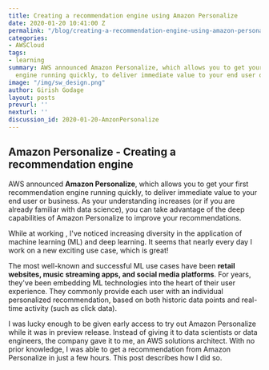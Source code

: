 ```yaml
---
title: Creating a recommendation engine using Amazon Personalize
date: 2020-01-20 10:41:00 Z
permalink: "/blog/creating-a-recommendation-engine-using-amazon-personalize"
categories:
- AWSCloud
tags:
- learning
summary: AWS announced Amazon Personalize, which allows you to get your first recommendation
  engine running quickly, to deliver immediate value to your end user or business.
image: "/img/sw_design.png"
author: Girish Godage
layout: posts
prevurl: ''
nexturl: ''
discussion_id: 2020-01-20-AmzonPersonalize
---
```


## Amazon Personalize - Creating a recommendation engine

AWS announced **Amazon Personalize**, which allows you to get your first recommendation engine running quickly, to deliver immediate value to your end user or business. As your understanding increases (or if you are already familiar with data science), you can take advantage of the deep capabilities of Amazon Personalize to improve your recommendations.

While at working , I've noticed increasing diversity in the application of machine learning (ML) and deep learning. It seems that nearly every day I work on a new exciting use case, which is great!

The most well-known and successful ML use cases have been **retail websites, music streaming apps, and social media platforms**. For years, they've been embedding ML technologies into the heart of their user experience. They commonly provide each user with an individual personalized recommendation, based on both historic data points and real-time activity (such as click data).

I was lucky enough to be given early access to try out Amazon Personalize while it was in preview release. Instead of giving it to data scientists or data engineers, the company gave it to me, an AWS solutions architect. With no prior knowledge, I was able to get a recommendation from Amazon Personalize in just a few hours. This post describes how I did so.
